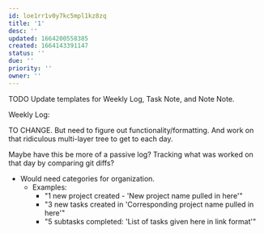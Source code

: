 ```yaml
---
id: loe1rr1v0y7kc5mpl1kz8zq
title: '1'
desc: ''
updated: 1664200558385
created: 1664143391147
status: ''
due: ''
priority: ''
owner: ''
---
```


TODO Update templates for Weekly Log, Task Note, and Note Note. 

Weekly Log:

TO CHANGE. But need to figure out functionality/formatting. And work on that ridiculous multi-layer tree to get to each day. 

Maybe have this be more of a passive log? Tracking what was worked on that day by comparing git diffs?
  - Would need categories for organization. 
    - Examples:
      - "1 new project created - 'New project name pulled in here'"
      - "3 new tasks created in 'Corresponding project name pulled in here'"
      - "5 subtasks completed: 'List of tasks given here in link format'"